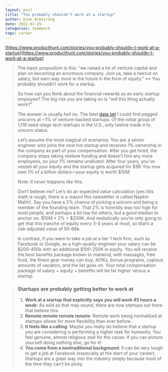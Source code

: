```yaml
---
layout: post
title: "You probably shouldn’t work at a startup"
author: Evan Armstrong
date: 2022-01-29
categories: teamwork
tags: career
---
```


[https://www.producthunt.com/stories/you-probably-shouldn-t-work-at-a-startup](https://www.producthunt.com/stories/you-probably-shouldn-t-work-at-a-startup)

> The basic proposition is this: “we raised a lot of venture capital and plan on becoming an enormous company. Join us, take a haircut on salary, but earn way more in the future in the form of equity.”  <-> You probably shouldn’t work for a startup.

> So how can you think about the financial rewards as an early startup employee? The big risk you are taking on is “will this thing actually work?”
>
> The answer is usually *hell no*. The best [data set](https://www.cbinsights.com/research/venture-capital-funnel-2/) I could find pegged unicorns at ~1% of venture-backed startups. Of the initial group of 1,119 seed-stage tech startups in the U.S., only twelve made it to unicorn status.

> Let’s assume the most magical of scenarios. You are a senior engineer who joins the next hot startup and receives 1% ownership in the company as part of your compensation. After you get hired, the company stops taking venture funding and doesn’t hire any more employees, so your 1% remains undiluted. After four years, you’ve vested all your equity and the startup gets acquired for $1B! You now own 1% of a billion dollars—your equity is worth $10M.
>
> Note: *It never happens like this.*
>
> Don’t believe me? Let’s do an expected value calculation (yes this math is rough, there is a reason this newsletter is called Napkin Math!). Say you have a 2% chance of picking a unicorn and being a member of the founding team. That 2% is honestly way too high for most people, and perhaps a bit low for others, but a good median to anchor on. $10M * 2% = $200K. And realistically you’re only going to get that this tranche of equity every 3-4 years at most, so that’s a risk-adjusted value of $50–$66k.
>
> In contrast, if you were to take a job at a tier 1 tech firm, such as Facebook or Google, as a high-quality engineer your salary can be $200-400k with an additional $100-250K in equity. You will receive the best benefits package known to mankind, with massages, free food, the finest gear money can buy, 401Ks, bonus programs, copious amounts of vacation, and the list goes on. Your total compensation package of salary + equity + benefits will be far higher versus a startup.

> ### Startups are probably getting better to work at
>
> 1. **Work at a startup that explicitly says you will work 45 hours a week**: As wild as that may sound, there are now startups out there that believe this.
> 2. **Remote remote remote remote**: Remote work being normalized at startups allows for more flexibility than ever before.
> 3. **It feels like a calling**: Maybe you really do believe that a startup you are considering is performing a higher task for humanity. You feel genuine, almost religious zeal for the cause. If you can picture yourself doing nothing else, go for it! 
> 4. **You come from a nontraditional background**: It can be very tough to get a job at Facebook (especially at the start of your career). Startups are a great way into the industry simply because most of the time they can’t be picky. 
